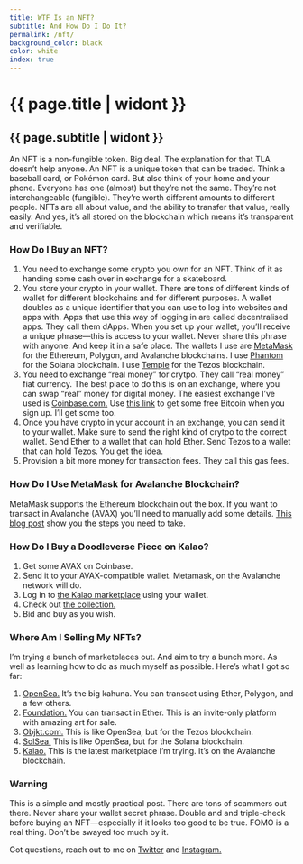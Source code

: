```yaml
---
title: WTF Is an NFT?
subtitle: And How Do I Do It?
permalink: /nft/
background_color: black
color: white
index: true
---
```


# {{ page.title | widont }}
## {{ page.subtitle | widont }}

An NFT is a non-fungible token. Big deal. The explanation for that TLA doesn’t help anyone. An NFT is a unique token that can be traded. Think a baseball card, or Pokémon card. But also think of your home and your phone. Everyone has one (almost) but they’re not the same. They’re not interchangeable (fungible). They’re worth different amounts to different people. NFTs are all about value, and the ability to transfer that value, really easily. And yes, it’s all stored on the blockchain which means it’s transparent and verifiable.

### How Do I Buy an NFT?

1. You need to exchange some crypto you own for an NFT. Think of it as handing some cash over in exchange for a skateboard.
2. You store your crypto in your wallet. There are tons of different kinds of wallet for different blockchains and for different purposes. A wallet doubles as a unique identifier that you can use to log into websites and apps with. Apps that use this way of logging in are called decentralised apps. They call them dApps. When you set up your wallet, you’ll receive a unique phrase—this is access to your wallet. Never share this phrase with anyone. And keep it in a safe place. The wallets I use are [MetaMask](https://metamask.io/) for the Ethereum, Polygon, and Avalanche blockchains. I use [Phantom](https://phantom.app/) for the Solana blockchain. I use [Temple](https://templewallet.com/) for the Tezos blockchain.
3. You need to exchange “real money” for crytpo. They call “real money” fiat currency. The best place to do this is on an exchange, where you can swap “real” money for digital money. The easiest exchange I’ve used is [Coinbase.com.](https://ttkb.me/coinbase) Use [this link](https://ttkb.me/coinbase) to get some free Bitcoin when you sign up. I’ll get some too.
4. Once you have crypto in your account in an exchange, you can send it to your wallet. Make sure to send the right kind of crytpo to the correct wallet. Send Ether to a wallet that can hold Ether. Send Tezos to a wallet that can hold Tezos. You get the idea.
5. Provision a bit more money for transaction fees. They call this gas fees.

### How Do I Use MetaMask for Avalanche Blockchain?
MetaMask supports the Ethereum blockchain out the box. If you want to transact in Avalanche (AVAX) you’ll need to manually add some details. [This blog post](https://support.avax.network/en/articles/4626956-how-do-i-set-up-metamask-on-avalanche) show you the steps you need to take.

### How Do I Buy a Doodleverse Piece on Kalao?
1. Get some AVAX on Coinbase.
2. Send it to your AVAX-compatible wallet. Metamask, on the Avalanche network will do.
3. Log in to [the Kalao marketplace](https://marketplace.kalao.io/) using your wallet.
4. Check out [the collection.](https://ttkb.me/doodleverse-kalao)
5. Bid and buy as you wish.

### Where Am I Selling My NFTs?
I’m trying a bunch of marketplaces out. And aim to try a bunch more. As well as learning how to do as much myself as possible. Here’s what I got so far:

1. [OpenSea.](https://opensea.io/taptapkaboom) It’s the big kahuna. You can transact using Ether, Polygon, and a few others.
2. [Foundation.](https://foundation.app/collection/visual-deluge) You can transact in Ether. This is an invite-only platform with amazing art for sale.
3. [Objkt.com.](https://objkt.com/profile/tz1TMm1CUzTKPwDsWtCCavKSP4BJmHgA1vbi/created) This is like OpenSea, but for the Tezos blockchain.
4. [SolSea.](https://solsea.io/creator/61f994dfd2b28c740ac45c05/nfts) This is like OpenSea, but for the Solana blockchain.
5. [Kalao.](https://marketplace.kalao.io/profile/0x767dc13b7c297b214489d7324652830570a5a108/collectibles) This is the latest marketplace I’m trying. It’s on the Avalanche blockchain.

### Warning
This is a simple and mostly practical post. There are tons of scammers out there. Never share your wallet secret phrase. Double and and triple-check before buying an NFT—especially if it looks too good to be true. FOMO is a real thing. Don’t be swayed too much by it.

Got questions, reach out to me on [Twitter](https://ttkb.me/twitter) and [Instagram.](https://ttkb.me/ig)

